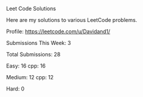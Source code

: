 Leet Code Solutions

Here are my solutions to various LeetCode problems. 

Profile:
https://leetcode.com/u/Davidand1/

Submissions This Week: 3

Total Submissions: 28

Easy: 16
cpp: 16

Medium: 12
cpp: 12

Hard: 0
